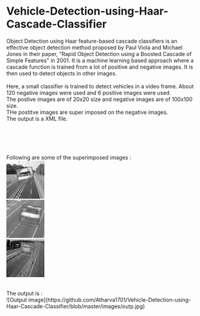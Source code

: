 # Vehicle-Detection-using-Haar-Cascade-Classifier
Object Detection using Haar feature-based cascade classifiers is an effective object detection method proposed by Paul Viola and Michael Jones in their paper, "Rapid Object Detection using a Boosted Cascade of Simple Features" in 2001. It is a machine learning based approach where a cascade function is trained from a lot of positive and negative images. It is then used to detect objects in other images.  
<br>Here, a small classifier is trained to detect vehicles in a video frame. About 120 negative images were used and 6 positive images were used.
<br>The postive images are of 20x20 size and negative images are of 100x100 size.
<br>THe postitve images are super imposed on the negative images.
<br>The output is a XML file.
<br>
<br>
<br><br>
<br>
<br>Following are some of the superimposed images : 
<br>![Postive image superimposed on negative](https://github.com/Atharva1701/Vehicle-Detection-using-Haar-Cascade-Classifier/blob/master/images/0012_0024_0015_0048_0048.jpg)
<br>![Postive image superimposed on negative](https://github.com/Atharva1701/Vehicle-Detection-using-Haar-Cascade-Classifier/blob/master/images/0012_0030_0009_0063_0063.jpg)
<br>![Postive image superimposed on negative](https://github.com/Atharva1701/Vehicle-Detection-using-Haar-Cascade-Classifier/blob/master/images/0012_0034_0007_0040_0040.jpg)


<br>
The output is :
<br>![Output image](https://github.com/Atharva1701/Vehicle-Detection-using-Haar-Cascade-Classifier/blob/master/images/outp.jpg)

